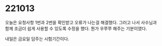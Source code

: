 # 221013

오늘은 요청사항 1번과 2번을 확인받고 오류가 나는걸 해결했다.
그러고 나서 사수님과 함께 조금더 쉽게 사용할 수 있도록 수정을 했다.
뭔가 우쭈쭈 해주는 기분이였다. 

내일은 금요일 담주는 시험기간이다.